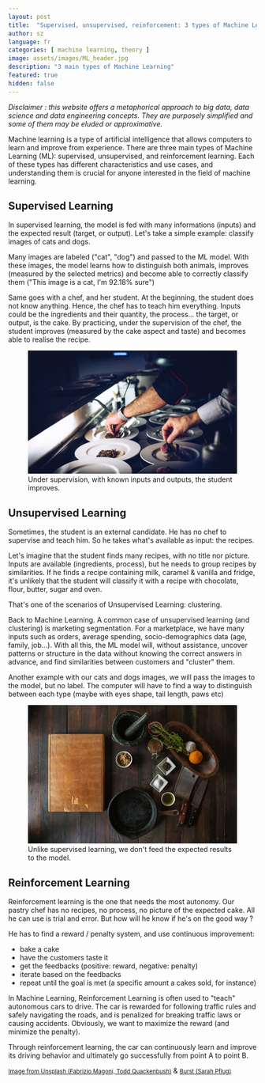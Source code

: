 ```yaml
---
layout: post
title:  "Supervised, unsupervised, reinforcement: 3 types of Machine Learning"
author: sz
language: fr
categories: [ machine learning, theory ]
image: assets/images/ML_header.jpg
description: "3 main types of Machine Learning"
featured: true
hidden: false
---
```


<div class="disclaimer"><i>Disclaimer : this website offers a metaphorical approach to big data, data science and data engineering concepts. They are purposely simplified and some of them may be eluded or approximative.</i></div>

Machine learning is a type of artificial intelligence that allows computers to learn and improve from experience. There are three main types of Machine Learning (ML): supervised, unsupervised, and reinforcement learning. Each of these types has different characteristics and use cases, and understanding them is crucial for anyone interested in the field of machine learning.

## Supervised Learning

In supervised learning, the model is fed with many informations (inputs) and the expected result (target, or output). Let's take a simple example: classify images of cats and dogs.

Many images are labeled ("cat", "dog") and passed to the ML model. With these images, the model learns how to distinguish both animals, improves (measured by the selected metrics) and become able to correctly classify them ("This image is a cat, I'm 92.18% sure")

Same goes with a chef, and her student. At the beginning, the student does not know anything. Hence, the chef has to teach him everything. Inputs could be the ingredients and their quantity, the process... the target, or output, is the cake. By practicing, under the supervision of the chef, the student improves (measured by the cake aspect and taste) and becomes able to realise the recipe.

<figure>
    <img src="assets/images/ML_supervised.jpg" alt="Under supervision, with known inputs and outputs, the student improves"/>
    <figcaption>Under supervision, with known inputs and outputs, the student improves.</figcaption>
</figure>

## Unsupervised Learning

Sometimes, the student is an external candidate. He has no chef to supervise and teach him. So he takes what's available as input: the recipes.

Let's imagine that the student finds many recipes, with no title nor picture. Inputs are available (ingredients, process), but he needs to group recipes by similarities. If he finds a recipe containing milk, caramel & vanilla and fridge, it's unlikely that the student will classify it with a recipe with chocolate, flour, butter, sugar and oven.

That's one of the scenarios of Unsupervised Learning: clustering.

Back to Machine Learning. A common case of unsupervised learning (and clustering) is marketing segmentation. For a marketplace, we have many inputs such as orders, average spending, socio-demographics data (age, family, job...). With all this, the ML model will, without assistance, uncover patterns or structure in the data without knowing the correct answers in advance, and find similarities between customers and "cluster" them.

Another example with our cats and dogs images, we will pass the images to the model, but no label. The computer will have to find a way to distinguish between each type (maybe with eyes shape, tail length, paws etc)


<figure>
    <img src="assets/images/ML_unsupervised.jpg" alt="Unsupervised learning does not provide output"/>
    <figcaption>Unlike supervised learning, we don't feed the expected results to the model.</figcaption>
</figure>

## Reinforcement Learning

Reinforcement learning is the one that needs the most autonomy. Our pastry chef has no recipes, no process, no picture of the expected cake. All he can use is trial and error. But how will he know if he's on the good way ?

He has to find a reward / penalty system, and use continuous improvement:
- bake a cake
- have the customers taste it
- get the feedbacks (positive: reward, negative: penalty)
- iterate based on the feedbacks
- repeat until the goal is met (a specific amount a cakes sold, for instance)

In Machine Learning, Reinforcement Learning is often used to "teach" autonomous cars to drive.
The car is rewarded for following traffic rules and safely navigating the roads, and is penalized for breaking traffic laws or causing accidents. Obviously, we want to maximize the reward (and minimize the penalty).

Through reinforcement learning, the car can continuously learn and improve its driving behavior and ultimately go successfully from point A to point B.

<p><a href="https://unsplash.com" target="blank_"><small>Image from Unsplash (Fabrizio Magoni, Todd Quackenbush)</small></a> & <a href="https://burst.shopify.com/" target="blank_"><small> Burst (Sarah Pflug)</small></a></p>

